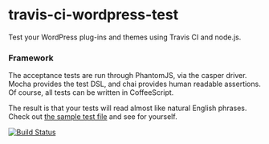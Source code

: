 travis-ci-wordpress-test
========================

Test your WordPress plug-ins and themes using Travis CI and node.js.

### Framework
The acceptance tests are run through PhantomJS, via the casper driver. Mocha provides the test DSL, and chai provides human readable assertions. Of course, all tests can be written in CoffeeScript.

The result is that your tests will read almost like natural English phrases. Check out [the sample test file](https://github.com/rarescosma/travis-ci-wordpress-test/blob/master/wp/test/login.coffee) and see for yourself.


[![Build Status](https://travis-ci.org/rarescosma/travis-ci-wordpress-test.svg?branch=master)](https://travis-ci.org/rarescosma/travis-ci-wordpress-test)